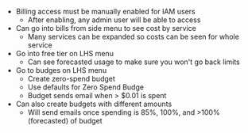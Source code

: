 - Billing access must be manually enabled for IAM users
	- After enabling, any admin user will be able to access
- Can go into bills from side menu to see cost by service
	- Many services can be expanded so costs can be seen for whole service
- Go into free tier on LHS menu
	- Can see forecasted usage to make sure you won't go back limits
- Go to budges on LHS menu
	- Create zero-spend budget
	- Use defaults for Zero Spend Budge
	- Budget sends email when > $0.01 is spent
- Can also create budgets with different amounts
	- Will send emails once spending is 85%, 100%, and >100% (forecasted) of budget

